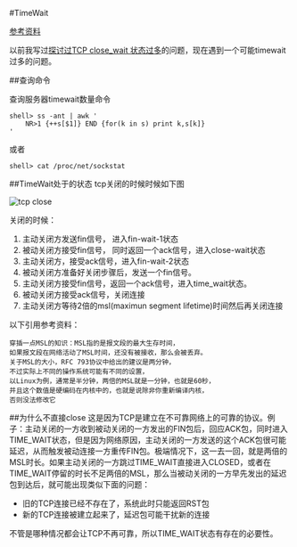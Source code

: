 #TimeWait

[参考资料](https://huoding.com/2013/12/31/316)

以前我写过[探讨过TCP close_wait 状态过多](http://blog.csdn.net/willdeamon/article/details/53043948)的问题，现在遇到一个可能timewait过多的问题。

##查询命令

查询服务器timewait数量命令

```
shell> ss -ant | awk '
    NR>1 {++s[$1]} END {for(k in s) print k,s[k]}
'
```

或者

```
shell> cat /proc/net/sockstat
```

##TimeWait处于的状态
tcp关闭的时候时候如下图

![tcp close](https://huoding.com/wp-content/uploads/2013/12/tcp_close.png)

关闭的时候：

1. 主动关闭方发送fin信号， 进入fin-wait-1状态
2. 被动关闭方接受fin信号， 同时返回一个ack信号，进入close-wait状态
3. 主动关闭方，接受ack信号，进入fin-wait-2状态
4. 被动关闭方准备好关闭步骤后，发送一个fin信号。
5. 主动关闭方接受fin信号，返回一个ack信号，进入time_wait状态。
6. 被动关闭方接受ack信号，关闭连接
7. 主动关闭方等待2倍的msl(maximun segment lifetime)时间然后再关闭连接

以下引用参考资料：

```
穿插一点MSL的知识：MSL指的是报文段的最大生存时间，
如果报文段在网络活动了MSL时间，还没有被接收，那么会被丢弃。
关于MSL的大小，RFC 793协议中给出的建议是两分钟，
不过实际上不同的操作系统可能有不同的设置，
以Linux为例，通常是半分钟，两倍的MSL就是一分钟，也就是60秒，
并且这个数值是硬编码在内核中的，也就是说除非你重新编译内核，
否则没法修改它
```

##为什么不直接close
这是因为TCP是建立在不可靠网络上的可靠的协议。例子：主动关闭的一方收到被动关闭的一方发出的FIN包后，回应ACK包，同时进入TIME_WAIT状态，但是因为网络原因，主动关闭的一方发送的这个ACK包很可能延迟，从而触发被动连接一方重传FIN包。极端情况下，这一去一回，就是两倍的MSL时长。如果主动关闭的一方跳过TIME_WAIT直接进入CLOSED，或者在TIME_WAIT停留的时长不足两倍的MSL，那么当被动关闭的一方早先发出的延迟包到达后，就可能出现类似下面的问题：

* 旧的TCP连接已经不存在了，系统此时只能返回RST包
* 新的TCP连接被建立起来了，延迟包可能干扰新的连接

不管是哪种情况都会让TCP不再可靠，所以TIME_WAIT状态有存在的必要性。
